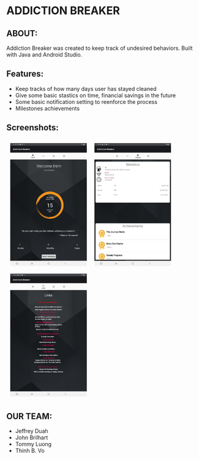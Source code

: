 # ADDICTION BREAKER

## ABOUT:
Addiction Breaker was created to keep track of undesired behaviors. 
Built with Java and Android Studio.
## Features:
- Keep tracks of how many days user has stayed cleaned
- Give some basic stastics on time, financial savings in the future
- Some basic notification setting to reenforce the process
- Milestones achievements 
## Screenshots:
[<img src="/imgs/home.jpg" align="left"
width="200"
    hspace="10" vspace="10">](/imgs/home.jpg)
[<img src="/imgs/statistics.jpg" align="center"
width="200"
    hspace="10" vspace="10">](/imgs/statistics.jpg)
[<img src="/imgs/links.jpg" align="center"
width="200"
    hspace="10" vspace="10">](/imgs/links.jpg)

## OUR TEAM:
- Jeffrey Duah
- John Brilhart
- Tommy Luong
- Thinh B. Vo
